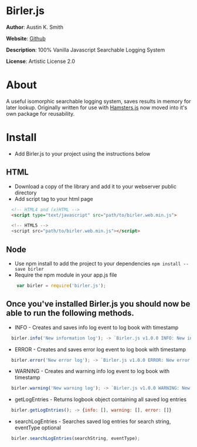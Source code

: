 # Birler.js

**Author**: Austin K. Smith

**Website**: [Github](https://github.com/austinksmith/Birler.js)

**Description**: 100% Vanilla Javascript Searchable Logging System

**License**: Artistic License 2.0

# About

A useful isomorphic searchable logging system, saves results in memory for later lookup. Originally written for use with [Hamsters.js](http://www.hamsters.io) now moved into it's own package for reusability. 


# Install

  * Add Birler.js to your project using the instructions below

  ## HTML

  * Download a copy of the library and add it to your webserver public directory
  * Add script tag to your html page

  ```html
	<!-- HTML4 and (x)HTML -->
	<script type="text/javascript" src="path/to/birler.web.min.js">

	<!-- HTML5 -->
	<script src="path/to/birler.web.min.js"></script>
  ```

  ## Node

  * Use npm install to add the project to your dependencies `npm install --save birler`
  * Require the npm module in your app.js file

  ```js
 	  var birler = require('birler.js');
  ```

  ## Once you've installed Birler.js you should now be able to run the following methods.

  * INFO - Creates and saves info log event to log book with timestamp

  ```js
    birler.info('New information log'); -> `Birler.js v1.0.0 INFO: New information log @ 198204829382`
  ```
  
  * ERROR - Creates and saves error log event to log book with timestamp
  
  ```js
    birler.error('New error log'); -> `Birler.js v1.0.0 ERROR: New error log @ 198204829382`
  ```

  * WARNING - Creates and warning info log event to log book with timestamp

  ```js
    birler.warning('New warning log'); -> `Birler.js v1.0.0 WARNING: New warning log @ 198204829382`
  ```
  * getLogEntries - Returns logbook object containing all saved log entries

  ```js
    birler.getLogEntries(); -> {info: [], warning: [], error: []}
  ```
  * searchLogEntries - Searches saved log entries for search string, eventType optional
  
  ```js
    birler.searchLogEntries(searchString, eventType);
  ```



